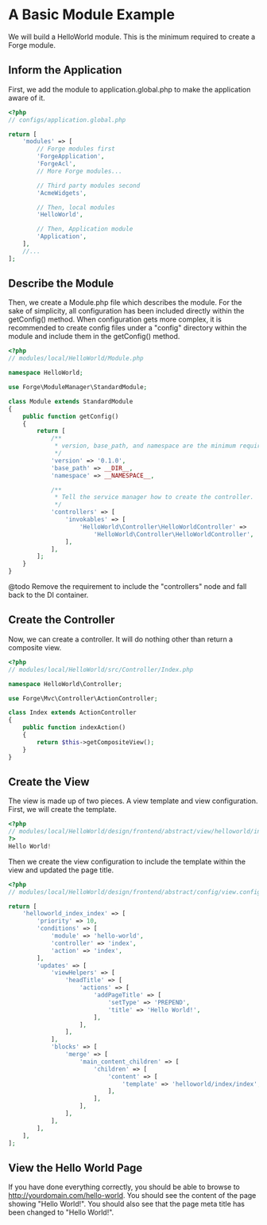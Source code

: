# A Basic Module Example

We will build a HelloWorld module. This is the minimum required to create a Forge module.

## Inform the Application

First, we add the module to application.global.php to make the application aware of it.

```php
<?php
// configs/application.global.php

return [
    'modules' => [
        // Forge modules first
        'ForgeApplication',
        'ForgeAcl',
        // More Forge modules...

        // Third party modules second
        'AcmeWidgets',

        // Then, local modules
        'HelloWorld',

        // Then, Application module
        'Application',
    ],
    //...
];
```

## Describe the Module

Then, we create a Module.php file which describes the module. For the sake of simplicity, all
configuration has been included directly within the getConfig() method. When configuration gets
more complex, it is recommended to create config files under a "config" directory within the
module and include them in the getConfig() method.

```php
<?php
// modules/local/HelloWorld/Module.php

namespace HelloWorld;

use Forge\ModuleManager\StandardModule;

class Module extends StandardModule
{
    public function getConfig()
    {
        return [
            /**
             * version, base_path, and namespace are the minimum required nodes
             */
            'version' => '0.1.0',
            'base_path' => __DIR__,
            'namespace' => __NAMESPACE__,

            /**
             * Tell the service manager how to create the controller.
             */
            'controllers' => [
                'invokables' => [
                    'HelloWorld\Controller\HelloWorldController' =>
                        'HelloWorld\Controller\HelloWorldController',
                ],
            ],
        ];
    }
}
```

@todo Remove the requirement to include the "controllers" node and fall back to the DI
      container.

## Create the Controller

Now, we can create a controller. It will do nothing other than return a composite view.

```php
<?php
// modules/local/HelloWorld/src/Controller/Index.php

namespace HelloWorld\Controller;

use Forge\Mvc\Controller\ActionController;

class Index extends ActionController
{
    public function indexAction()
    {
        return $this->getCompositeView();
    }
}
```

## Create the View

The view is made up of two pieces. A view template and view configuration. First, we will create the template.

```php
<?php
// modules/local/HelloWorld/design/frontend/abstract/view/helloworld/index/index.phtml
?>
Hello World!
```

Then we create the view configuration to include the template within the view and updated the page title.

```php
<?php
// modules/local/HelloWorld/design/frontend/abstract/config/view.config.php

return [
    'helloworld_index_index' => [
        'priority' => 10,
        'conditions' => [
            'module' => 'hello-world',
            'controller' => 'index',
            'action' => 'index',
        ],
        'updates' => [
            'viewHelpers' => [
                'headTitle' => [
                    'actions' => [
                        'addPageTitle' => [
                            'setType' => 'PREPEND',
                            'title' => 'Hello World!',
                        ],
                    ],
                ],
            ],
            'blocks' => [
                'merge' => [
                    'main_content_children' => [
                        'children' => [
                            'content' => [
                                'template' => 'helloworld/index/index',
                            ],
                        ],
                    ],
                ],
            ],
        ],
    ],
];
```

## View the Hello World Page

If you have done everything correctly, you should be able to browse to
http://yourdomain.com/hello-world. You should see the content of the page showing "Hello
World!". You should also see that the page meta title has been changed to "Hello World!".

